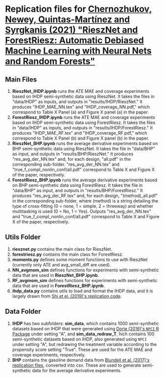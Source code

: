 # Replication files for [Chernozhukov, Newey, Quintas-Martínez and Syrgkanis (2021) "RieszNet and ForestRiesz: Automatic Debiased Machine Learning with Neural Nets and Random Forests"](https://arxiv.org/abs/2110.03031)

## Main Files

1. **RieszNet_IHDP.ipynb** runs the ATE MAE and coverage experiments based on IHDP semi-synthetic data using RieszNet. It takes the files in "data/IHDP" as inputs, and outputs in "results/IHDP/RieszNet." It produces "IHDP_MAE_NN.tex" and "IHDP_coverage_NN.pdf," which correspond to Table X Panel (a) and Figure X panel (a) in the paper.
2. **ForestRiesz_IHDP.ipynb** runs the ATE MAE and coverage experiments based on IHDP semi-synthetic data using ForestRiesz. It takes the files in "data/IHDP" as inputs, and outputs in "results/IHDP/ForestRiesz." It produces "IHDP_MAE_RF.tex" and "IHDP_coverage_RF.pdf," which correspond to Table X Panel (b) and Figure X panel (b) in the paper.
3. **RieszNet_BHP.ipynb** runs the average derivative experiments based on BHP semi-synthetic data using RieszNet. It takes the file in "data/BHP" as input, and outputs in "results/BHP/RieszNet." It produces "res_avg_der_NN.tex" and, for each design, "all.pdf" in the corresponding sub-folder. "res_avg_der_NN.tex" and "true_f_compl_nonlin_conf/all.pdf" correspond to Table X and Figure X of the paper, respectively.
4. **ForestRiesz_BHP.ipynb** runs the average derivative experiments based on BHP semi-synthetic data using ForestRiesz. It takes the file in "data/BHP" as input, and outputs in "results/BHP/ForestRiesz." It produces "res_avg_der_RF.tex" and, for each design, "(method)_all.pdf" in the corresponding sub-folder, where (method) is a string detailing the type of cross-fitting (0 = none, 1 = simple, 2 = threeway) and whether multitasking is used (0 = No, 1 = Yes). Outputs "res_avg_der_NN.tex" and "true_f_compl_nonlin_conf/all.pdf" correspond to Table X and Figure X of the paper, respectively.

## Utils Folder

1. **riesznet.py** contains the main class for RieszNet.
2. **forestriesz.py** contains the main class for ForestRiesz.
3. **moments.py** defines some moment functions to use with RieszNet (currently only ATE and avg_small_diff are used).
4. **NN_avgmom_sim** defines functions for experiments with semi-synthetic data that are used in **RieszNet_BHP.ipynb**.
5. **RF_avgmom_sim** defines functions for experiments with semi-synthetic data that are used in **ForestRiesz_BHP.ipynb**.
6. **ihdp_data.py** contains utils to load and format the IHDP data, and it is largely drawn from [Shi et el. (2019)'s replication code](https://github.com/claudiashi57/dragonnet).

## Data Folder

1. **IHDP** has two subfolders: **sim_data**, which contains 1000 semi-synthetic datasets based on IHDP that were generated using [Dorie (2016)'s `NPCI` R Package](https://github.com/vdorie/npci) under setting "A", and **sim_data_redraw_T**, hich contains 100 semi-synthetic datasets based on IHDP, also generated using `NPCI` under setting "A", but redrawing the treatment variable according to the propensity score setting "True". These are used for the ATE MAE and coverage experiments, respectively.
2. **BHP** contains the gasoline demand data from [Blundell et al. (2017)'s replication files](https://dataverse.harvard.edu/dataset.xhtml;jsessionid=ab284f8afb3805aad6f8c6b9ddca?persistentId=doi%3A10.7910%2FDVN%2F0YALNP&version=&q=&fileTypeGroupFacet=%22Data%22&fileAccess=&fileTag=&fileSortField=&fileSortOrder=), converted into csv. These are used to generate semi-synthetic data for the average derivative experiments.